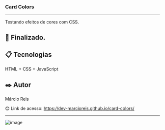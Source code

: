 ### Card Colors

---

Testando efeitos de cores com CSS.

## 🚀 Finalizado.

## 📋 Tecnologias
HTML + CSS + JavaScript

## ✒️ Autor
Márcio Reis

😊 Link de acesso: https://dev-marcioreis.github.io/card-colors/

---
![image](https://user-images.githubusercontent.com/122680054/212545328-85e7cd70-b15e-466b-b23d-a89b8388bce9.png)
